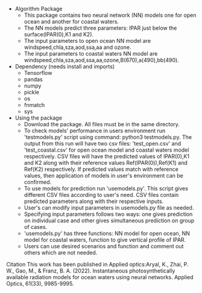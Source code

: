 * Algorithm Package
  -  This package contains two neural network (NN) models one for open ocean and another for coastal waters.
  - The NN models predict three parameters: IPAR just below the surface(IPAR(0),K1 and K2).
  - The input parameters to open ocean NN model are windspeed,chla,sza,aod,ssa,aa and ozone.
  - The input parameters to coastal waters NN model are windspeed,chla,sza,aod,ssa,aa,ozone,B(670),a(490),bb(490).
* Dependency (needs install and imports)
  - Tensorflow
  - pandas
  - numpy
  - pickle
  - os
  - fnmatch
  - sys
* Using the package
  - Download the package. All files must be in the same directory.
  - To check models' performance in users environment run 'testmodels.py' script using command: python3 testmodels.py. The output from this run will have two csv files: 'test_open.csv' and 'test_coastal.csv' for open ocean model and coastal waters model respectively. CSV files will have the predicted values of IPAR(0),K1 and K2 along with their reference values Ref(IPAR(0)),Ref(K1) and Ref(K2) respectively. If predicted values match with reference values, then application of models in user's environment can be confirmed.
  - To use models for prediction run 'usemodels.py'. This script gives different CSV files according to user's need. CSV files contain predicted parameters along with their respective inputs.
  - User's can modify input parameters in usemodels.py file as needed. 
  -  Specifying input parameters follows two ways: one gives prediction on individual case and other gives simultaneous prediction on group of cases.
  - 'usemodels.py' has  three  functions: NN model for open ocean, NN model for coastal waters, function to give vertical profile of IPAR.
  - Users can use desired scenarios and function and comment out others which are not needed.


Citation
This work has been published in Applied optics:Aryal, K., Zhai, P. W., Gao, M., & Franz, B. A. (2022). Instantaneous photosynthetically available radiation models for ocean waters using neural networks. Applied Optics, 61(33), 9985-9995.
